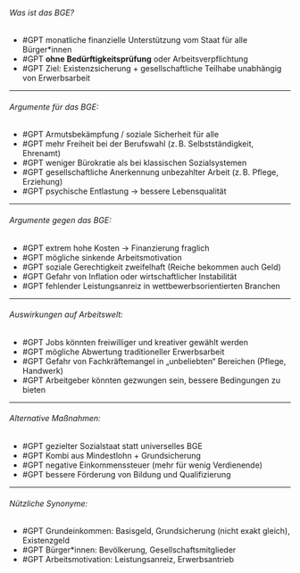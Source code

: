 ###### Was ist das BGE?
- #GPT monatliche finanzielle Unterstützung vom Staat für alle Bürger*innen  
- #GPT **ohne Bedürftigkeitsprüfung** oder Arbeitsverpflichtung  
- #GPT Ziel: Existenzsicherung + gesellschaftliche Teilhabe unabhängig von Erwerbsarbeit  

---

###### Argumente *für* das BGE:
- #GPT Armutsbekämpfung / soziale Sicherheit für alle  
- #GPT mehr Freiheit bei der Berufswahl (z. B. Selbstständigkeit, Ehrenamt)  
- #GPT weniger Bürokratie als bei klassischen Sozialsystemen  
- #GPT gesellschaftliche Anerkennung unbezahlter Arbeit (z. B. Pflege, Erziehung)  
- #GPT psychische Entlastung → bessere Lebensqualität  

---

###### Argumente *gegen* das BGE:
- #GPT extrem hohe Kosten → Finanzierung fraglich  
- #GPT mögliche sinkende Arbeitsmotivation  
- #GPT soziale Gerechtigkeit zweifelhaft (Reiche bekommen auch Geld)  
- #GPT Gefahr von Inflation oder wirtschaftlicher Instabilität  
- #GPT fehlender Leistungsanreiz in wettbewerbsorientierten Branchen  

---

###### Auswirkungen auf Arbeitswelt:
- #GPT Jobs könnten freiwilliger und kreativer gewählt werden  
- #GPT mögliche Abwertung traditioneller Erwerbsarbeit  
- #GPT Gefahr von Fachkräftemangel in „unbeliebten“ Bereichen (Pflege, Handwerk)  
- #GPT Arbeitgeber könnten gezwungen sein, bessere Bedingungen zu bieten  

---

###### Alternative Maßnahmen:
- #GPT gezielter Sozialstaat statt universelles BGE  
- #GPT Kombi aus Mindestlohn + Grundsicherung  
- #GPT negative Einkommenssteuer (mehr für wenig Verdienende)  
- #GPT bessere Förderung von Bildung und Qualifizierung  

---

###### Nützliche Synonyme:
- #GPT Grundeinkommen: Basisgeld, Grundsicherung (nicht exakt gleich), Existenzgeld  
- #GPT Bürger*innen: Bevölkerung, Gesellschaftsmitglieder  
- #GPT Arbeitsmotivation: Leistungsanreiz, Erwerbsantrieb  